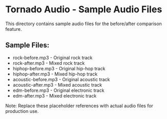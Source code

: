 # Tornado Audio - Sample Audio Files

This directory contains sample audio files for the before/after comparison feature.

## Sample Files:
- rock-before.mp3 - Original rock track
- rock-after.mp3 - Mixed rock track
- hiphop-before.mp3 - Original hip-hop track
- hiphop-after.mp3 - Mixed hip-hop track
- acoustic-before.mp3 - Original acoustic track
- acoustic-after.mp3 - Mixed acoustic track
- edm-before.mp3 - Original electronic track
- edm-after.mp3 - Mixed electronic track

Note: Replace these placeholder references with actual audio files for production use.
